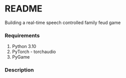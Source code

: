 # README
Building a real-time speech controlled family feud game

### Requirements
1. Python 3.10
2. PyTorch - torchaudio
3. PyGame

### Description
<To be added>
